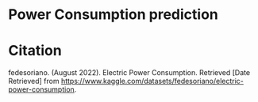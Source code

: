 # Power Consumption prediction

# Citation

fedesoriano. (August 2022). Electric Power Consumption. Retrieved [Date Retrieved] from https://www.kaggle.com/datasets/fedesoriano/electric-power-consumption.
